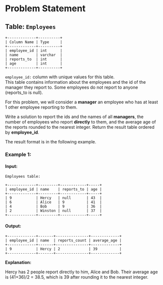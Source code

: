 
# Problem Statement
## Table:  `Employees`
```
+-------------+----------+
| Column Name | Type     |
+-------------+----------+
| employee_id | int      |
| name        | varchar  |
| reports_to  | int      |
| age         | int      |
+-------------+----------+
```
`employee_id:` column with unique values for this table.\
This table contains information about the employees and the id of the manager they report to. Some employees do not report to anyone (reports_to is null). 

For this problem, we will consider a  **manager**  an employee who has at least 1 other employee reporting to them.

Write a solution to report the ids and the names of all  **managers**, the number of employees who report  **directly**  to them, and the average age of the reports rounded to the nearest integer. Return the result table ordered by  **employee_id**.

The result format is in the following example.
### Example 1:
#### Input:
`Employees table:`
```
+-------------+---------+------------+-----+
| employee_id | name    | reports_to | age |
+-------------+---------+------------+-----+
| 9           | Hercy   | null       | 43  |
| 6           | Alice   | 9          | 41  |
| 4           | Bob     | 9          | 36  |
| 2           | Winston | null       | 37  |
+-------------+---------+------------+-----+
```
#### Output:
```
+-------------+-------+---------------+-------------+
| employee_id | name  | reports_count | average_age |
+-------------+-------+---------------+-------------+
| 9           | Hercy | 2             | 39          |
+-------------+-------+---------------+-------------+
```

**Explanation:** 

Hercy has 2 people report directly to him, Alice and Bob. Their average age is (41+36)/2 = 38.5, which is 39 after rounding it to the nearest integer.
